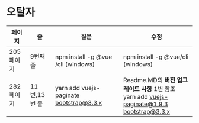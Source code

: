 # 오탈자
페이지 | 줄 | 원문 | 수정
--- | --- | --- | ---
 205페이지| 9번째 줄 | npm install -g @vue /cli (windows)  | npm install -g @vue/cli (windows)
 282페이지| 11번,13번 줄 | yarn add vuejs-paginate bootstrap@3.3.x  | Readme.MD의 **버전 업그레이드 사항** 1번 참조<br/>yarn add vuejs-paginate@1.9.3 bootstrap@3.3.x
